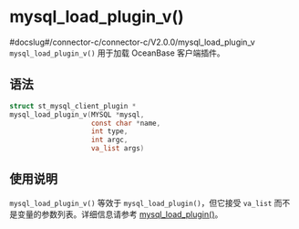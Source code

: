 mysql_load_plugin_v() 
==========================================
#docslug#/connector-c/connector-c/V2.0.0/mysql_load_plugin_v
`mysql_load_plugin_v()` 用于加载 OceanBase 客户端插件。 

语法 
-----------------------

```c
struct st_mysql_client_plugin *
mysql_load_plugin_v(MYSQL *mysql,
                    const char *name,
                    int type,
                    int argc,
                    va_list args)
```



使用说明 
-------------------------

`mysql_load_plugin_v()` 等效于 `mysql_load_plugin()`，但它接受 `va_list` 而不是变量的参数列表。详细信息请参考 [mysql_load_plugin()](../4.basic-api-functions/49.mysql_load_plugin.md)。
